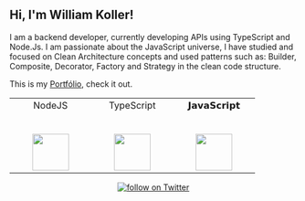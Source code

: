 
##  Hi, I'm William Koller!
I am a backend developer, currently developing APIs using TypeScript and Node.Js.
I am passionate about the JavaScript universe, I have studied and focused on Clean Architecture concepts and used patterns such as: Builder, Composite, Decorator, Factory and Strategy in the clean code structure.

This is my [Portfólio](https://williamkoller.github.io), check it out.


<table>
  <tbody>
    <tr valign="top">
      <td width="25%" align="center">
        <span>NodeJS</span><br><br><br>
        <img height="64px" src="https://cdn.svgporn.com/logos/nodejs.svg">
      </td>
      <td width="25%" align="center">
        <span>TypeScript<span><br><br><br>
        <img height="64px" src="https://cdn.svgporn.com/logos/typescript.svg">
      </td>
      <td width="25%" align="center">
        <span>𝗝𝗮𝘃𝗮𝗦𝗰𝗿𝗶𝗽𝘁</span><br><br><br>
        <img height="64px" src="https://cdn.svgporn.com/logos/javascript.svg">
      </td>
    </tr>
  </tbody>
</table>

<p align="center">
  <a href="https://twitter.com/intent/follow?screen_name=shields_io">
    <img src="https://img.shields.io/twitter/follow/williamkoller?style=social&logo=twitter"
    alt="follow on Twitter"></a>
</p>  

